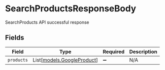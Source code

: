 # SearchProductsResponseBody

SearchProducts API successful response


## Fields

| Field                                                    | Type                                                     | Required                                                 | Description                                              |
| -------------------------------------------------------- | -------------------------------------------------------- | -------------------------------------------------------- | -------------------------------------------------------- |
| `products`                                               | List[[models.GoogleProduct](../models/googleproduct.md)] | :heavy_minus_sign:                                       | N/A                                                      |